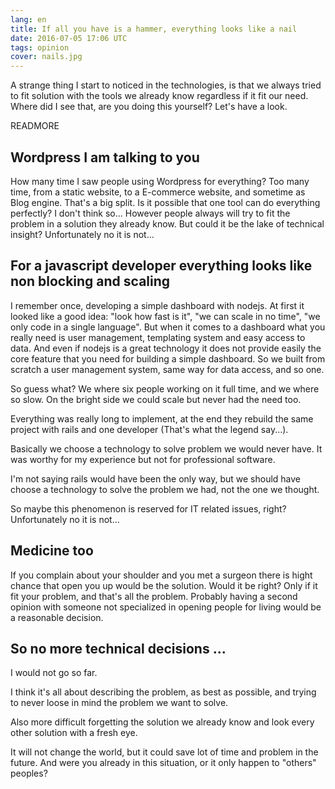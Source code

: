 ```yaml
---
lang: en
title: If all you have is a hammer, everything looks like a nail
date: 2016-07-05 17:06 UTC
tags: opinion
cover: nails.jpg
---
```


A strange thing I start to noticed in the technologies, is that we always tried to fit solution with the tools we already know regardless if it fit our need.
Where did I see that, are you doing this yourself? Let's have a look.

READMORE

## Wordpress I am talking to you

How many time I saw people using Wordpress for everything? Too many time, from a static website, to a E-commerce website, and sometime as Blog engine. That's a big split.
Is it possible that one tool can do everything perfectly?
I don't think so... However people always will try to fit the problem in a solution they already know.
But could it be the lake of technical insight?
Unfortunately no it is not...

## For a javascript developer everything looks like non blocking and scaling

I remember once, developing a simple dashboard with nodejs.
At first it looked like a good idea: "look how fast is it", "we can scale in no time", "we only code in a single language".
But when it comes to a dashboard what you really need is user management, templating system and easy access to data. 
And even if nodejs is a great technology it does not provide easily the core feature that you need for building a simple dashboard.
So we built from scratch a user management system, same way for data access, and so one.

So guess what? We where six people working on it full time, and we where so slow. On the bright side we could scale but never had the need too. 

Everything was really long to implement, at the end they rebuild the same project with rails and one developer (That's what the legend say...). 

Basically we choose a technology to solve problem we would never have.
It was worthy for my experience but not for professional software.

I'm not saying rails would have been the only way, but we should have choose a technology to solve the problem we had, not the one we thought.

So maybe this phenomenon is reserved for IT related issues, right?
Unfortunately no it is not...

## Medicine too

If you complain about your shoulder and you met a surgeon there is hight chance that open you up would be the solution.
Would it be right? Only if it fit your problem, and that's all the problem.
Probably having a second opinion with someone not specialized in opening people for living would be a reasonable decision.

## So no more technical decisions ...

I would not go so far. 

I think it's all about describing the problem, as best as possible, and trying to never loose in mind the problem we want to solve.

Also more difficult forgetting the solution we already know and look every other solution with a fresh eye.

It will not change the world, but it could save lot of time and problem in the future. 
And were you already in this situation, or it only happen to "others" peoples?